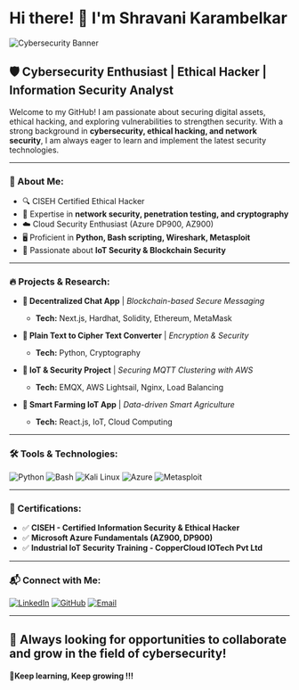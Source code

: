 # Hi there! 👋 I'm Shravani Karambelkar

![Cybersecurity Banner](https://img.shields.io/badge/Cybersecurity-Ethical%20Hacking-red)

## 🛡️ Cybersecurity Enthusiast | Ethical Hacker | Information Security Analyst

Welcome to my GitHub! I am passionate about securing digital assets, ethical hacking, and exploring vulnerabilities to strengthen security. With a strong background in **cybersecurity, ethical hacking, and network security**, I am always eager to learn and implement the latest security technologies.

---

### 🔹 About Me:
- 🔍 CISEH Certified Ethical Hacker
- 🔗 Expertise in **network security, penetration testing, and cryptography**
- ☁️ Cloud Security Enthusiast (Azure DP900, AZ900)
- 🖥️ Proficient in **Python, Bash scripting, Wireshark, Metasploit**
- 🔄 Passionate about **IoT Security & Blockchain Security**

---

### 🔥 Projects & Research:
- **🔐 Decentralized Chat App** | *Blockchain-based Secure Messaging*
  - **Tech:** Next.js, Hardhat, Solidity, Ethereum, MetaMask

- **🔏 Plain Text to Cipher Text Converter** | *Encryption & Security*
  - **Tech:** Python, Cryptography

- **📡 IoT & Security Project** | *Securing MQTT Clustering with AWS*
  - **Tech:** EMQX, AWS Lightsail, Nginx, Load Balancing

- **🌿 Smart Farming IoT App** | *Data-driven Smart Agriculture*
  - **Tech:** React.js, IoT, Cloud Computing

---

### 🛠️ Tools & Technologies:
![Python](https://img.shields.io/badge/Python-3776AB?style=for-the-badge&logo=python&logoColor=white)
![Bash](https://img.shields.io/badge/Bash_Scripting-121011?style=for-the-badge&logo=gnu-bash&logoColor=white)
![Kali Linux](https://img.shields.io/badge/Kali_Linux-268BEE?style=for-the-badge&logo=kalilinux&logoColor=white)
![Azure](https://img.shields.io/badge/Azure-0078D4?style=for-the-badge&logo=microsoftazure&logoColor=white)
![Metasploit](https://img.shields.io/badge/Metasploit-005FCE?style=for-the-badge&logo=metasploit&logoColor=white)

---

### 📜 Certifications:
- ✅ **CISEH - Certified Information Security & Ethical Hacker**
- ✅ **Microsoft Azure Fundamentals (AZ900, DP900)**
- ✅ **Industrial IoT Security Training - CopperCloud IOTech Pvt Ltd**

---

### 📬 Connect with Me:
[![LinkedIn](https://img.shields.io/badge/LinkedIn-blue?style=flat&logo=linkedin)](https://www.linkedin.com/in/shravani-karambelkar-34b422231/) [![GitHub](https://img.shields.io/badge/GitHub-black?style=flat&logo=github)](https://github.com/shravaniiiii12) [![Email](https://img.shields.io/badge/Email-red?style=flat&logo=gmail)](mailto:shravanikarambelkar16@gmail.com)

---

🚀 Always looking for opportunities to collaborate and grow in the field of cybersecurity!
---
#### 🚀Keep learning, Keep growing !!!

